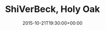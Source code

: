 ---
templateKey: event
guid: 0898f98c-6eab-11ea-99c5-002590d1d1b0
date: 2015-10-21T19:30:00+00:00
eventTime: '7:30pm'
title: ShiVerBeck, Holy Oak
artist: ShiVerBeck
city: Toronto
venue: Holy Oak
group: Tim Shia
url: http://shiverbeck.bandcamp.com/releases
---
